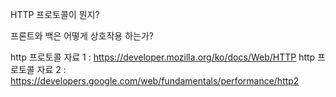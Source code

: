 HTTP 프로토콜이 뭔지?

프론트와 백은 어떻게 상호작용 하는가?

http 프로토콜 자료 1 : https://developer.mozilla.org/ko/docs/Web/HTTP
http 프로토콜 자료 2 : https://developers.google.com/web/fundamentals/performance/http2
